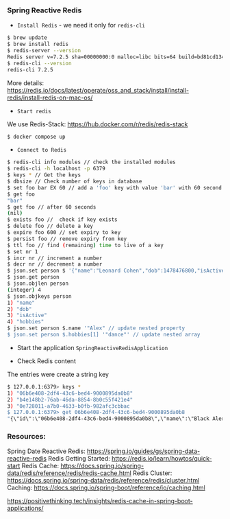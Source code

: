 ### Spring Reactive Redis

- `Install Redis` - we need it only for `redis-cli`

```bash
$ brew update
$ brew install redis
$ redis-server --version
Redis server v=7.2.5 sha=00000000:0 malloc=libc bits=64 build=bd81cd1340e80580
$ redis-cli --version
redis-cli 7.2.5
```
More details: https://redis.io/docs/latest/operate/oss_and_stack/install/install-redis/install-redis-on-mac-os/

- `Start redis`

We use Redis-Stack: https://hub.docker.com/r/redis/redis-stack

```bash
$ docker compose up 
```

- `Connect to Redis`

```bash
$ redis-cli info modules // check the installed modules
$ redis-cli -h localhost -p 6379
$ keys * // Get the keys
$ dbsize // Check number of keys in database
$ set foo bar EX 60 // add a 'foo' key with value 'bar' with 60 second expiration
$ get foo
"bar" 
$ get foo // after 60 seconds
(nil)
$ exists foo //  check if key exists
$ delete foo // delete a key
$ expire foo 600 // set expiry to key
$ persist foo // remove expiry from key
$ ttl foo // find (remaining) time to live of a key
$ set nr 1
$ incr nr // increment a number
$ decr nr // decrement a number
$ json.set person $ '{"name":"Leonard Cohen","dob":1478476800,"isActive": true, "hobbies":["music", "cricket"]}'
$ json.get person
$ json.objlen person
(integer) 4
$ json.objkeys person
1) "name"
2) "dob"
3) "isActive"
4) "hobbies"
$ json.set person $.name '"Alex" // update nested property
$ json.set person $.hobbies[1] '"dance"' // update nested array
```

- Start the application `SpringReactiveRedisApplication`

- Check Redis content

The entries were create a string key

```bash
$ 127.0.0.1:6379> keys *
1) "06b6e408-2df4-43c6-bed4-9000895da0b8"
2) "b4e148b2-76ab-46da-8854-8b0c55f421e4"
3) "0e728011-a7b0-4633-b0fb-982afc3cbbac
$ 127.0.0.1:6379> get 06b6e408-2df4-43c6-bed4-9000895da0b8
"{\"id\":\"06b6e408-2df4-43c6-bed4-9000895da0b8\",\"name\":\"Black Alert Redis\"}"
```

### Resources:

Spring Date Reactive Redis: https://spring.io/guides/gs/spring-data-reactive-redis
Redis Getting Started: https://redis.io/learn/howtos/quick-start
Redis Cache: https://docs.spring.io/spring-data/redis/reference/redis/redis-cache.html
Redis Cluster: https://docs.spring.io/spring-data/redis/reference/redis/cluster.html
Caching: https://docs.spring.io/spring-boot/reference/io/caching.html

https://positivethinking.tech/insights/redis-cache-in-spring-boot-applications/

